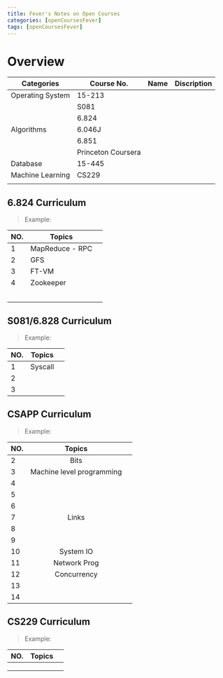 ```yaml
---
title: Fever's Notes on Open Courses
categories: [openCoursesFever]
tags: [openCoursesFever]
---
```


# Overview

| Categories       | Course No.         | Name | Discription |
| ---------------- | ------------------ | ---- | ----------- |
| Operating System | 15-213             |      |             |
|                  | S081               |      |             |
|                  | 6.824              |      |             |
| Algorithms       | 6.046J             |      |             |
|                  | 6.851              |      |             |
|                  | Princeton Coursera |      |             |
| Database         | 15-445             |      |             |
| Machine Learning | CS229              |      |             |
|                  |                    |      |             |

## 6.824 Curriculum

> Example:

| NO.  | Topics          |      |
| ---- | --------------- | ---- |
| 1    | MapReduce - RPC |      |
| 2    | GFS             |      |
| 3    | FT-VM           |      |
| 4    | Zookeeper       |      |
|      |                 |      |
|      |                 |      |
|      |                 |      |
|      |                 |      |
|      |                 |      |



## S081/6.828 Curriculum

> Example:

| NO.  | Topics  |      |
| ---- | ------- | ---- |
| 1    | Syscall |      |
| 2    |         |      |
| 3    |         |      |



## CSAPP Curriculum

> Example:

| NO.  |          Topics           |      |
| ---- | :-----------------------: | ---- |
| 2    |           Bits            |      |
| 3    | Machine level programming |      |
| 4    |                           |      |
| 5    |                           |      |
| 6    |                           |      |
| 7    |           Links           |      |
| 8    |                           |      |
| 9    |                           |      |
| 10   |         System IO         |      |
| 11   |       Network Prog        |      |
| 12   |        Concurrency        |      |
| 13   |                           |      |
| 14   |                           |      |



## CS229 Curriculum

> Example:

| NO.  | Topics |      |
| ---- | ------ | ---- |
|      |        |      |
|      |        |      |
|      |        |      |

